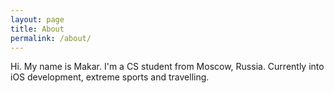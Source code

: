 ```yaml
---
layout: page
title: About
permalink: /about/
---
```


Hi. My name is Makar. I'm a CS student from Moscow, Russia. Currently into iOS development, extreme sports and travelling.